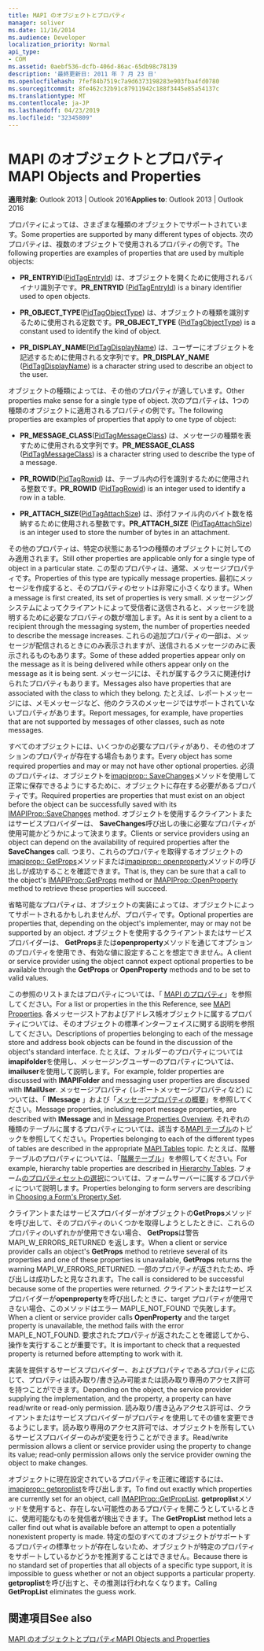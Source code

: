 ```yaml
---
title: MAPI のオブジェクトとプロパティ
manager: soliver
ms.date: 11/16/2014
ms.audience: Developer
localization_priority: Normal
api_type:
- COM
ms.assetid: 0aebf536-dcfb-406d-86ac-65db98c78139
description: '最終更新日: 2011 年 7 月 23 日'
ms.openlocfilehash: 7fef84b7519c7a9d6373198283e903fba4fd0780
ms.sourcegitcommit: 8fe462c32b91c87911942c188f3445e85a54137c
ms.translationtype: MT
ms.contentlocale: ja-JP
ms.lasthandoff: 04/23/2019
ms.locfileid: "32345809"
---
```

# <a name="mapi-objects-and-properties"></a><span data-ttu-id="1018f-103">MAPI のオブジェクトとプロパティ</span><span class="sxs-lookup"><span data-stu-id="1018f-103">MAPI Objects and Properties</span></span>

  
  
<span data-ttu-id="1018f-104">**適用対象**: Outlook 2013 | Outlook 2016</span><span class="sxs-lookup"><span data-stu-id="1018f-104">**Applies to**: Outlook 2013 | Outlook 2016</span></span> 
  
<span data-ttu-id="1018f-105">プロパティによっては、さまざまな種類のオブジェクトでサポートされています。</span><span class="sxs-lookup"><span data-stu-id="1018f-105">Some properties are supported by many different types of objects.</span></span> <span data-ttu-id="1018f-106">次のプロパティは、複数のオブジェクトで使用されるプロパティの例です。</span><span class="sxs-lookup"><span data-stu-id="1018f-106">The following properties are examples of properties that are used by multiple objects:</span></span>
  
- <span data-ttu-id="1018f-107">**PR_ENTRYID**([PidTagEntryId](pidtagentryid-canonical-property.md)) は、オブジェクトを開くために使用されるバイナリ識別子です。</span><span class="sxs-lookup"><span data-stu-id="1018f-107">**PR_ENTRYID** ([PidTagEntryId](pidtagentryid-canonical-property.md)) is a binary identifier used to open objects.</span></span>
    
- <span data-ttu-id="1018f-108">**PR_OBJECT_TYPE**([PidTagObjectType](pidtagobjecttype-canonical-property.md)) は、オブジェクトの種類を識別するために使用される定数です。</span><span class="sxs-lookup"><span data-stu-id="1018f-108">**PR_OBJECT_TYPE** ([PidTagObjectType](pidtagobjecttype-canonical-property.md)) is a constant used to identify the kind of object.</span></span>
    
- <span data-ttu-id="1018f-109">**PR_DISPLAY_NAME**([PidTagDisplayName](pidtagdisplayname-canonical-property.md)) は、ユーザーにオブジェクトを記述するために使用される文字列です。</span><span class="sxs-lookup"><span data-stu-id="1018f-109">**PR_DISPLAY_NAME** ([PidTagDisplayName](pidtagdisplayname-canonical-property.md)) is a character string used to describe an object to the user.</span></span>
    
<span data-ttu-id="1018f-110">オブジェクトの種類によっては、その他のプロパティが適しています。</span><span class="sxs-lookup"><span data-stu-id="1018f-110">Other properties make sense for a single type of object.</span></span> <span data-ttu-id="1018f-111">次のプロパティは、1つの種類のオブジェクトに適用されるプロパティの例です。</span><span class="sxs-lookup"><span data-stu-id="1018f-111">The following properties are examples of properties that apply to one type of object:</span></span>
  
- <span data-ttu-id="1018f-112">**PR_MESSAGE_CLASS**([PidTagMessageClass](pidtagmessageclass-canonical-property.md)) は、メッセージの種類を表すために使用される文字列です。</span><span class="sxs-lookup"><span data-stu-id="1018f-112">**PR_MESSAGE_CLASS** ([PidTagMessageClass](pidtagmessageclass-canonical-property.md)) is a character string used to describe the type of a message.</span></span>
    
- <span data-ttu-id="1018f-113">**PR_ROWID**([PidTagRowid](pidtagrowid-canonical-property.md)) は、テーブル内の行を識別するために使用される整数です。</span><span class="sxs-lookup"><span data-stu-id="1018f-113">**PR_ROWID** ([PidTagRowid](pidtagrowid-canonical-property.md)) is an integer used to identify a row in a table.</span></span>
    
- <span data-ttu-id="1018f-114">**PR_ATTACH_SIZE**([PidTagAttachSize](pidtagattachsize-canonical-property.md)) は、添付ファイル内のバイト数を格納するために使用される整数です。</span><span class="sxs-lookup"><span data-stu-id="1018f-114">**PR_ATTACH_SIZE** ([PidTagAttachSize](pidtagattachsize-canonical-property.md)) is an integer used to store the number of bytes in an attachment.</span></span>
    
<span data-ttu-id="1018f-115">その他のプロパティは、特定の状態にある1つの種類のオブジェクトに対してのみ適用されます。</span><span class="sxs-lookup"><span data-stu-id="1018f-115">Still other properties are applicable only for a single type of object in a particular state.</span></span> <span data-ttu-id="1018f-116">この型のプロパティは、通常、メッセージプロパティです。</span><span class="sxs-lookup"><span data-stu-id="1018f-116">Properties of this type are typically message properties.</span></span> <span data-ttu-id="1018f-117">最初にメッセージを作成すると、そのプロパティのセットは非常に小さくなります。</span><span class="sxs-lookup"><span data-stu-id="1018f-117">When a message is first created, its set of properties is very small.</span></span> <span data-ttu-id="1018f-118">メッセージングシステムによってクライアントによって受信者に送信されると、メッセージを説明するために必要なプロパティの数が増加します。</span><span class="sxs-lookup"><span data-stu-id="1018f-118">As it is sent by a client to a recipient through the messaging system, the number of properties needed to describe the message increases.</span></span> <span data-ttu-id="1018f-119">これらの追加プロパティの一部は、メッセージが配信されるときにのみ表示されますが、送信されるメッセージのみに表示されるものもあります。</span><span class="sxs-lookup"><span data-stu-id="1018f-119">Some of these added properties appear only on the message as it is being delivered while others appear only on the message as it is being sent.</span></span> <span data-ttu-id="1018f-120">メッセージには、それが属するクラスに関連付けられたプロパティもあります。</span><span class="sxs-lookup"><span data-stu-id="1018f-120">Messages also have properties that are associated with the class to which they belong.</span></span> <span data-ttu-id="1018f-121">たとえば、レポートメッセージには、メモメッセージなど、他のクラスのメッセージではサポートされていないプロパティがあります。</span><span class="sxs-lookup"><span data-stu-id="1018f-121">Report messages, for example, have properties that are not supported by messages of other classes, such as note messages.</span></span> 
  
<span data-ttu-id="1018f-122">すべてのオブジェクトには、いくつかの必要なプロパティがあり、その他のオプションのプロパティが存在する場合もあります。</span><span class="sxs-lookup"><span data-stu-id="1018f-122">Every object has some required properties and may or may not have other optional properties.</span></span> <span data-ttu-id="1018f-123">必須のプロパティは、オブジェクトを[imapiprop:: SaveChanges](imapiprop-savechanges.md)メソッドを使用して正常に保存できるようにするために、オブジェクトに存在する必要があるプロパティです。</span><span class="sxs-lookup"><span data-stu-id="1018f-123">Required properties are properties that must exist on an object before the object can be successfully saved with its [IMAPIProp::SaveChanges](imapiprop-savechanges.md) method.</span></span> <span data-ttu-id="1018f-124">オブジェクトを使用するクライアントまたはサービスプロバイダーは、 **SaveChanges**呼び出しの後に必要なプロパティが使用可能かどうかによって決まります。</span><span class="sxs-lookup"><span data-stu-id="1018f-124">Clients or service providers using an object can depend on the availability of required properties after the **SaveChanges** call.</span></span> <span data-ttu-id="1018f-125">つまり、これらのプロパティを取得するオブジェクトの[imapiprop:: GetProps](imapiprop-getprops.md)メソッドまたは[imapiprop:: openproperty](imapiprop-openproperty.md)メソッドの呼び出しが成功することを確認できます。</span><span class="sxs-lookup"><span data-stu-id="1018f-125">That is, they can be sure that a call to the object's [IMAPIProp::GetProps](imapiprop-getprops.md) method or [IMAPIProp::OpenProperty](imapiprop-openproperty.md) method to retrieve these properties will succeed.</span></span> 
  
<span data-ttu-id="1018f-126">省略可能なプロパティは、オブジェクトの実装によっては、オブジェクトによってサポートされるかもしれませんが、プロパティです。</span><span class="sxs-lookup"><span data-stu-id="1018f-126">Optional properties are properties that, depending on the object's implementer, may or may not be supported by an object.</span></span> <span data-ttu-id="1018f-127">オブジェクトを使用するクライアントまたはサービスプロバイダーは、 **GetProps**または**openproperty**メソッドを通じてオプションのプロパティを使用でき、有効な値に設定することを想定できません。</span><span class="sxs-lookup"><span data-stu-id="1018f-127">A client or service provider using the object cannot expect optional properties to be available through the **GetProps** or **OpenProperty** methods and to be set to valid values.</span></span> 
  
<span data-ttu-id="1018f-128">この参照のリストまたはプロパティについては、「 [MAPI のプロパティ](mapi-properties.md)」を参照してください。</span><span class="sxs-lookup"><span data-stu-id="1018f-128">For a list or properties in the this Reference, see [MAPI Properties](mapi-properties.md).</span></span> <span data-ttu-id="1018f-129">各メッセージストアおよびアドレス帳オブジェクトに属するプロパティについては、そのオブジェクトの標準インターフェイスに関する説明を参照してください。</span><span class="sxs-lookup"><span data-stu-id="1018f-129">Descriptions of properties belonging to each of the message store and address book objects can be found in the discussion of the object's standard interface.</span></span> <span data-ttu-id="1018f-130">たとえば、フォルダーのプロパティについては**imapifolder**を使用し、メッセージングユーザーのプロパティについては、 **imailuser**を使用して説明します。</span><span class="sxs-lookup"><span data-stu-id="1018f-130">For example, folder properties are discussed with **IMAPIFolder** and messaging user properties are discussed with **IMailUser**.</span></span> <span data-ttu-id="1018f-131">メッセージプロパティ (レポートメッセージプロパティなど) については、「 **IMessage** 」および「[メッセージプロパティの概要](message-properties-overview.md)」を参照してください。</span><span class="sxs-lookup"><span data-stu-id="1018f-131">Message properties, including report message properties, are described with **IMessage** and in [Message Properties Overview](message-properties-overview.md).</span></span> <span data-ttu-id="1018f-132">それぞれの種類のテーブルに属するプロパティについては、該当する[MAPI テーブル](mapi-tables.md)のトピックを参照してください。</span><span class="sxs-lookup"><span data-stu-id="1018f-132">Properties belonging to each of the different types of tables are described in the appropriate [MAPI Tables](mapi-tables.md) topic.</span></span> <span data-ttu-id="1018f-133">たとえば、階層テーブルのプロパティについては、「[階層テーブル](hierarchy-tables.md)」を参照してください。</span><span class="sxs-lookup"><span data-stu-id="1018f-133">For example, hierarchy table properties are described in [Hierarchy Tables](hierarchy-tables.md).</span></span> <span data-ttu-id="1018f-134">フォーム[のプロパティセットの選択](choosing-a-form-s-property-set.md)については、フォームサーバーに属するプロパティについて説明します。</span><span class="sxs-lookup"><span data-stu-id="1018f-134">Properties belonging to form servers are describing in [Choosing a Form's Property Set](choosing-a-form-s-property-set.md).</span></span>
  
<span data-ttu-id="1018f-135">クライアントまたはサービスプロバイダーがオブジェクトの**GetProps**メソッドを呼び出して、そのプロパティのいくつかを取得しようとしたときに、これらのプロパティのいずれかが使用できない場合、 **GetProps**は警告 MAPI_W_ERRORS_RETURNED を返します。</span><span class="sxs-lookup"><span data-stu-id="1018f-135">When a client or service provider calls an object's **GetProps** method to retrieve several of its properties and one of these properties is unavailable, **GetProps** returns the warning MAPI_W_ERRORS_RETURNED.</span></span> <span data-ttu-id="1018f-136">一部のプロパティが返されたため、呼び出しは成功したと見なされます。</span><span class="sxs-lookup"><span data-stu-id="1018f-136">The call is considered to be successful because some of the properties were returned.</span></span> <span data-ttu-id="1018f-137">クライアントまたはサービスプロバイダーが**openproperty**を呼び出したときに、target プロパティが使用できない場合、このメソッドはエラー MAPI_E_NOT_FOUND で失敗します。</span><span class="sxs-lookup"><span data-stu-id="1018f-137">When a client or service provider calls **OpenProperty** and the target property is unavailable, the method fails with the error MAPI_E_NOT_FOUND.</span></span> <span data-ttu-id="1018f-138">要求されたプロパティが返されたことを確認してから、操作を実行することが重要です。</span><span class="sxs-lookup"><span data-stu-id="1018f-138">It is important to check that a requested property is returned before attempting to work with it.</span></span> 
  
<span data-ttu-id="1018f-139">実装を提供するサービスプロバイダー、およびプロパティであるプロパティに応じて、プロパティは読み取り/書き込み可能または読み取り専用のアクセス許可を持つことができます。</span><span class="sxs-lookup"><span data-stu-id="1018f-139">Depending on the object, the service provider supplying the implementation, and the property, a property can have read/write or read-only permission.</span></span> <span data-ttu-id="1018f-140">読み取り/書き込みアクセス許可は、クライアントまたはサービスプロバイダーがプロパティを使用してその値を変更できるようにします。読み取り専用のアクセス許可では、オブジェクトを所有しているサービスプロバイダーのみが変更を行うことができます。</span><span class="sxs-lookup"><span data-stu-id="1018f-140">Read/write permission allows a client or service provider using the property to change its value; read-only permission allows only the service provider owning the object to make changes.</span></span> 
  
<span data-ttu-id="1018f-141">オブジェクトに現在設定されているプロパティを正確に確認するには、 [imapiprop:: getproplist](imapiprop-getproplist.md)を呼び出します。</span><span class="sxs-lookup"><span data-stu-id="1018f-141">To find out exactly which properties are currently set for an object, call [IMAPIProp::GetPropList](imapiprop-getproplist.md).</span></span> <span data-ttu-id="1018f-142">**getproplist**メソッドを使用すると、存在しない可能性のあるプロパティを開こうとしているときに、使用可能なものを発信者が検出できます。</span><span class="sxs-lookup"><span data-stu-id="1018f-142">The **GetPropList** method lets a caller find out what is available before an attempt to open a potentially nonexistent property is made.</span></span> <span data-ttu-id="1018f-143">特定の型のすべてのオブジェクトがサポートするプロパティの標準セットが存在しないため、オブジェクトが特定のプロパティをサポートしているかどうかを推測することはできません。</span><span class="sxs-lookup"><span data-stu-id="1018f-143">Because there is no standard set of properties that all objects of a specific type support, it is impossible to guess whether or not an object supports a particular property.</span></span> <span data-ttu-id="1018f-144">**getproplist**を呼び出すと、その推測は行われなくなります。</span><span class="sxs-lookup"><span data-stu-id="1018f-144">Calling **GetPropList** eliminates the guess work.</span></span> 
  
## <a name="see-also"></a><span data-ttu-id="1018f-145">関連項目</span><span class="sxs-lookup"><span data-stu-id="1018f-145">See also</span></span>



[<span data-ttu-id="1018f-146">MAPI のオブジェクトとプロパティ</span><span class="sxs-lookup"><span data-stu-id="1018f-146">MAPI Objects and Properties</span></span>](mapi-objects-and-properties.md)


